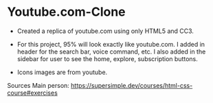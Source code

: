 # Youtube.com-Clone

- Created a replica of youtube.com using only HTML5 and CC3.

- For this project, 95% will look exactly like youtube.com. I added in header for the search bar, voice command, etc. I also added in the sidebar for user to see the home, explore, subscription buttons. 

- Icons images are from youtube. 

Sources
Main person: https://supersimple.dev/courses/html-css-course#exercises

